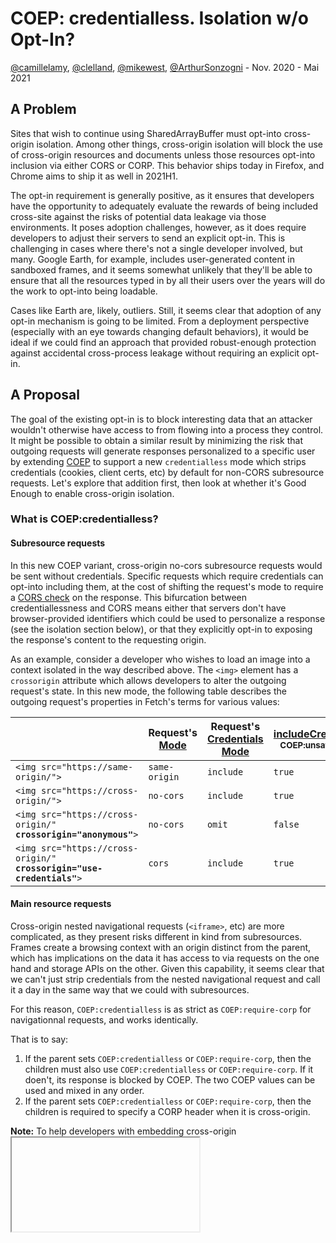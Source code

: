 # COEP: credentialless. Isolation w/o Opt-In?

[@camillelamy](https://github.com/camillelamy), [@clelland](https://github.com/clelland), [@mikewest](https://github.com/mikewest), [@ArthurSonzogni](https://github.com/ArthurSonzogni) - Nov. 2020 - Mai 2021

## A Problem

Sites that wish to continue using SharedArrayBuffer must opt-into cross-origin isolation. Among other things, cross-origin isolation will block the use of cross-origin resources and documents unless those resources opt-into inclusion via either CORS or CORP. This behavior ships today in Firefox, and Chrome aims to ship it as well in 2021H1.

The opt-in requirement is generally positive, as it ensures that developers have the opportunity to adequately evaluate the rewards of being included cross-site against the risks of potential data leakage via those environments. It poses adoption challenges, however, as it does require developers to adjust their servers to send an explicit opt-in. This is challenging in cases where there's not a single developer involved, but many. Google Earth, for example, includes user-generated content in sandboxed frames, and it seems somewhat unlikely that they'll be able to ensure that all the resources typed in by all their users over the years will do the work to opt-into being loadable.

Cases like Earth are, likely, outliers. Still, it seems clear that adoption of any opt-in mechanism is going to be limited. From a deployment perspective (especially with an eye towards changing default behaviors), it would be ideal if we could find an approach that provided robust-enough protection against accidental cross-process leakage without requiring an explicit opt-in.

## A Proposal

The goal of the existing opt-in is to block interesting data that an attacker wouldn't otherwise have access to from flowing into a process they control. It might be possible to obtain a similar result by minimizing the risk that outgoing requests will generate responses personalized to a specific user by extending [COEP](https://html.spec.whatwg.org/multipage/origin.html#coep) to support a new `credentialless` mode which strips credentials (cookies, client certs, etc) by default for non-CORS subresource requests. Let's explore that addition first, then look at whether it's Good Enough to enable cross-origin isolation.

### What is COEP:credentialless?

#### Subresource requests

In this new COEP variant, cross-origin no-cors subresource requests would be sent without credentials. Specific requests which require credentials can opt-into including them, at the cost of shifting the request's mode to require a [CORS check](https://fetch.spec.whatwg.org/#concept-cors-check) on the response. This bifurcation between credentiallessness and CORS means either that servers don't have browser-provided identifiers which could be used to personalize a response (see the isolation section below), or that they explicitly opt-in to exposing the response's content to the requesting origin.

As an example, consider a developer who wishes to load an image into a context isolated in the way described above. The `<img>` element has a `crossorigin` attribute which allows developers to alter the outgoing request's state. In this new mode, the following table describes the outgoing request's properties in Fetch's terms for various values:

| | Request's [Mode](https://fetch.spec.whatwg.org/#concept-request-mode) | Request's [Credentials Mode](https://fetch.spec.whatwg.org/#concept-request-credentials-mode) | [includeCredentials](https://fetch.spec.whatwg.org/#http-network-or-cache-fetch) <sub> COEP:unsafe-none</sub> | [includeCredentials](https://fetch.spec.whatwg.org/#http-network-or-cache-fetch) <sub> COEP:credentialless</sub>
|-|----------------|----------------------------| --- | --- |
| `<img src="https://same-origin/">` | `same-origin` | `include` | `true` | `true`
| `<img src="https://cross-origin/">` | `no-cors` | `include` | `true` | **`false`**
| <code>&lt;img src="https://cross-origin/" <strong>crossorigin="anonymous"</strong>></code> | `no-cors` | `omit` | `false` | `false`
| <code>&lt;img src="https://cross-origin/" <strong>crossorigin="use-credentials"</strong>></code> | `cors` | `include` | `true` | `true`

#### Main resource requests

Cross-origin nested navigational requests (`<iframe>`, etc) are more complicated, as they present risks different in kind from subresources. Frames create a browsing context with an origin distinct from the parent, which has implications on the data it has access to via requests on the one hand and storage APIs on the other. Given this capability, it seems clear that we can't just strip credentials from the nested navigational request and call it a day in the same way that we could with subresources.

For this reason, `COEP:credentialless` is as strict as `COEP:require-corp` for navigationnal requests, and works identically.
  
That is to say:
1. If the parent sets `COEP:credentialless` or `COEP:require-corp`, then the children must also use `COEP:credentialless` or `COEP:require-corp`. If it doen't, its response is blocked by COEP. The two COEP values can be used and mixed in any order.
2. If the parent sets `COEP:credentialless` or `COEP:require-corp`, then the children is required to specify a CORP header when it is cross-origin.

**Note:** To help developers with embedding cross-origin <iframe> without opt-in from the embeddee, the [anonymous iframe](https://github.com/w3ctag/design-reviews/issues/639) project has been proposed. This is orthogonal to `COEP:credentialless`. The latter only deals with subresources.
  
  
#### CacheStorage requests
  
See the issue:
https://github.com/w3c/ServiceWorker/issues/1592
  
Similarly to `COEP:require-corp`, the behavior of CacheStorage must be specified for `COEP:credentialless`.
A cross-origin credentialled response, with no CORP header, requested from `COEP:unsafe-none` context must not enter a `COEP:credentialless` context via `CacheStorage.{put,match}`.

The solution proposed is to store the `includeCredentials` variable from the
[HTTP-network-or-cache-fetch](https://fetch.spec.whatwg.org/#http-network-or-cache-fetch)
algorithm into the response. Then during the
[dom-cache-match-all](https://w3c.github.io/ServiceWorker/#dom-cache-matchall)
algorithm, to block "opaque" responses containing credentials for
COEP:credentialless documents.

### Does `COEP:credentialless` support cross-origin isolation?

Above, we asserted that the core goal of the existing opt-in requirement is to block interesting data that an attacker wouldn't otherwise have access to from flowing into a process they control. Removing credentials from outgoing requests seems like quite a reasonable way to deal with this for the kinds of requests which may vary based on browser-mediated credentials (cookies, client certs, etc). In these cases, `COEP:credentialless` would seem to substantially mitigate the risk of personalized data flowing into an attacker's process.

Some servers, however, don't actually use browser-mediated credentials to control access to a resource. They may examine the network characteristics of a user's request (originating IP address, [relationship with the telco](https://datapass.de/), etc) in order to determine whether and how to respond; or they might not even be accessible to attackers directly, instead requiring a user to be in a privileged network position. These resources would continue to leak data in a credentialless model.

Let's assert for the moment that servers accessible only via a privileged network position can be dealt with entirely by putting a wall between "public" and "private", along the lines of the [CORS and RFC1918 proposal](https://wicg.github.io/cors-rfc1918/). Successfully rolling out that kind of model would address the threat of this kind of leakage, perhaps allowing us to hand-wave it away.

IP-based authentication models are, on the other hand, more difficult to address. Though the practice is unfortunate in itself (users should have control over their state vis a vis servers they interact with on the one hand, and sensitive data should [assume a zero-trust network](https://cloud.google.com/beyondcorp) on the other), we know it's used in the wild for things like telco billing pages. In a credentialless isolation model, resources these servers expose would continue to flow into cross-origin processes unless and until they explicitly opted-out of that inclusion via CORP. We can minimize the risk of these attacks by increasing CORB's robustness on the one hand, and [requiring opt-in for embedded usage](https://goto.google.com/embedding-requires-consent) on the other.

This leaves us with a tradeoff to evaluate: `COEP:credentialless` seems substantially easier than `COEP:require-corp` to deploy, both as an opt-in in the short-term, and (critically) as default behavior in the long term. It does substantially reduce the status quo risk. At the same time, it doesn't prevent a category of resources from flowing into attackers' processes. We have reasonable ideas about one chunk of these resources, and would simply not protect the other without explicit opt-in.

Perhaps that's a tradeoff worth taking? The mechanism seems worth defining regardless, even if we don't end up considering it a fully cross-origin isolated context.

## FAQ

### Is the crossorigin attribute a reasonable opt-in?

The `crossorigin` attribute currently exists on `<audio>`, `<img>`, `<link>`, `<video>`, and `<script>` HTML elements, as well as the `<image>` and `<script>` SVG elements. For these elements, it seems quite reasonable to continue using `crossorigin` to distinguish between `no-cors` and `CORS` request modes.

Some requests don't yet have reasonable mechanisms for setting a CORS preference. Consider resources included via CSS (`@import`, `url(...)`, etc.), for example. These would be credentialless until such a mechanism is invented.

### How would a server safely respond to `COEP:credentialless` requests?

Most servers would simply serve generic results when presented with a `COEP:credentialless` request. Static resources would be served as-is (which isn't interesting to an attacker, as they could access those resources themselves), resources with access controls might redirect to a login page (which would likely be blocked by CORB on the one hand, and would be accessible by the attacker in any event).

These servers would likewise respond to CORS-enabled requests in precisely the way they do today allowing expected requests via appropriate response headers and rejecting the rest.

As noted above, however, some servers don't actually use request credentials to control access to a resource. They may examine the network characteristics of a user's request (originating IP address, relationship with the telco, etc) in order to determine whether and how to respond; or they might not even be accessible to attackers directly, instead requiring a user to be in a privileged network position. These resources might continue to leak data in a credentialless model, which is quite unfortunate!

These servers would need to continue opting-out of allowing other origins to embed their resources by sending appropriate CORP headers along with sensitive responses (`Cross-Origin-Resource-Policy: same-origin`, for example). It could also be reasonable to add a new Fetch Metadata header exposing the isolation status of the context making the request.

### What about cached resources?

It would be unfortunate if a resource requested with credentials was used for an uncredentialed request, as that might leak data unexpectedly. Servers can ensure that resources are delivered with Vary: Cookie or similar, but it might instead be reasonable to take the request's credential mode into account as part of the HTTP cache key. This would more directly address the underlying problem without requiring developer intervention.

### Does `COEP:credentialless` by default have privacy benefits?

It has substantial security implications, but no impact on privacy. If you squint a lot, you can think of it as something like the inverse of SameSite=None; that mechanism requires each resources' server to explicitly declare its willingness to serve authenticated resources in cross-origin contexts. The mechanism described in this document requires embedders to use the crossorigin attribute to declare their intent to embed authenticated cross-origin resources, and by doing so, require embedees to narrowly scope their grants via CORS.

You can imagine how that might allow user agents to do interesting things in follow-on changes, but in itself the change described here creates no new privacy boundary.
  
It would be unfortunate if a resource requested with credentials was used for an uncredentialed request, as that might leak data unexpectedly. Servers can ensure that resources are delivered with Vary: Cookie or similar, but it might instead be reasonable to take the request's credential mode into account as part of the HTTP cache key. This would more directly address the underlying problem without requiring developer intervention.
  
## Specification

Implementing this new COEP value would require modifying the HTML and Fetch specification:
  
* HTML (https://github.com/whatwg/html/pull/6638)
  * Define how to parse the `credentialless` value.
  * From the HTML spec point of view, `credentialless` and `require-corp` are equivalent. They have been grouped into `compatible with crossOriginIsolation` and the HTML spec rewritten to use this concept.

* Fetch: (https://github.com/whatwg/fetch/pull/1229)
  * Define `Cross-Origin-Embedder-Policy allows credentials` algorithm. It omits credentials for no-cors, cross-origin, COEP:credentialless requests.
  * Define `response's` `request-include-credentials` flag.
  * In the `Cross-Origin-Resource-Policy check`, if `embedderPolicy` is `credentialless`, require CORP for navigational responses, and opaque responses with `request-include-credentials`.
